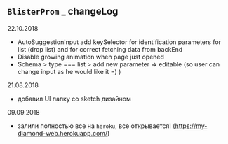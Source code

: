 ## `BlisterProm` \_ changeLog

22.10.2018

- AutoSuggestionInput add keySelector for identification parameters for list (drop list) and for correct fetching data from backEnd
- Disable growing animation when page just opened
- Schema > type === list > add new parameter => editable (so user can change input as he would like it =) )

21.08.2018

- добавил UI папку со sketch дизайном

09.09.2018

- залили полностью все на `heroku`, все открывается! (https://my-diamond-web.herokuapp.com/)
